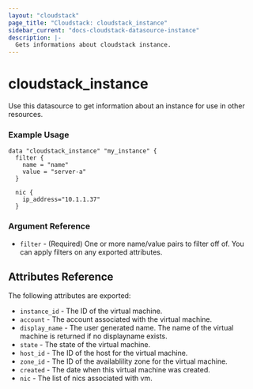 ```yaml
---
layout: "cloudstack"
page_title: "Cloudstack: cloudstack_instance"
sidebar_current: "docs-cloudstack-datasource-instance"
description: |-
  Gets informations about cloudstack instance.
---
```


# cloudstack_instance

Use this datasource to get information about an instance for use in other resources.

### Example Usage

```hcl
data "cloudstack_instance" "my_instance" {
  filter {
    name = "name" 
    value = "server-a"
  }
  
  nic {
    ip_address="10.1.1.37"
  }  
```

### Argument Reference

* `filter` - (Required) One or more name/value pairs to filter off of. You can apply filters on any exported attributes.

## Attributes Reference

The following attributes are exported:

* `instance_id` - The ID of the virtual machine.
* `account` - The account associated with the virtual machine.
* `display_name` - The user generated name. The name of the virtual machine is returned if no displayname exists.
* `state` - The state of the virtual machine.
* `host_id` - The ID of the host for the virtual machine.
* `zone_id` - The ID of the availablility zone for the virtual machine.
* `created` - The date when this virtual machine was created.
* `nic` - The list of nics associated with vm.
